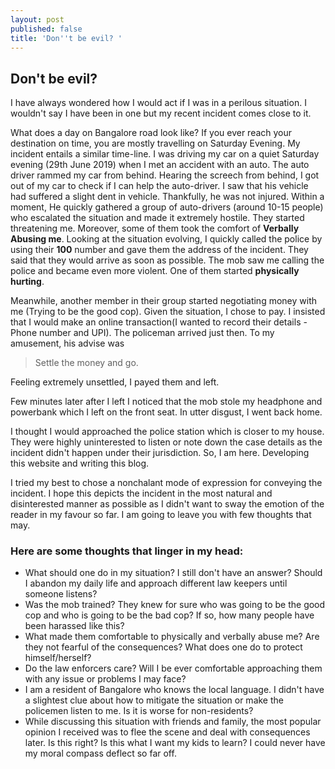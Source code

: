 ```yaml
---
layout: post
published: false
title: 'Don''t be evil? '
---
```

## Don't be evil? 

I have always wondered how I would act if I was in a perilous situation. I wouldn't say I have been in one but my recent incident comes close to it.


What does a day on Bangalore road look like? If you ever reach your destination on time, you are mostly travelling on Saturday Evening. My incident entails a similar time-line. I was driving my car on a quiet Saturday evening (29th June 2019) when I met an accident with an auto. The auto driver rammed my car from behind. Hearing the screech from behind, I got out of my car to check if I can help the auto-driver. I saw that his vehicle had suffered a slight dent in vehicle. Thankfully, he was not injured. Within a moment, He quickly gathered a group of auto-drivers (around 10-15 people) who escalated the situation and made it extremely hostile. They started threatening me. Moreover, some of them took the comfort of **Verbally Abusing me**. Looking at the situation evolving, I quickly called the police by using their **100** number and gave them the address of the incident. They said that they would arrive as soon as possible. 
The mob saw me calling the police and became even more violent. One of them started **physically hurting**. 

Meanwhile, another member in their group started negotiating money with me (Trying to be the good cop). Given the situation, I chose to pay. I insisted that I would make an online transaction(I wanted to record their details - Phone number and UPI). The policeman arrived just then. To my amusement, his advise was 
> Settle the money and go.

Feeling extremely unsettled, I payed them and left.

Few minutes later after I left I noticed that the mob stole my headphone and powerbank which I left on the front seat. In utter disgust, I went back home. 

 I thought I would approached the police station which is closer to my house. They were highly uninterested to listen or note down the case details as the incident didn't happen under their jurisdiction. So, I am here. Developing this website and writing this blog.
 
 I tried my best to chose a nonchalant mode of expression for conveying the incident. I hope this depicts the incident in the most natural and disinterested manner as possible as I didn't want to sway the emotion of the reader in my favour so far. I am going to leave you with few thoughts that may. 

### Here are some thoughts that linger in my head:
- What should one do in my situation? I still don't have an answer? Should I abandon my daily life and approach different law keepers until someone listens? 
- Was the mob trained? They knew for sure who was going to be the good cop and who is going to be the bad cop? If so, how many people have been harassed like this?
- What made them comfortable to physically and verbally abuse me? Are they not fearful of the consequences? What does one do to protect himself/herself?
- Do the law enforcers care? Will I be ever comfortable approaching them with any issue or problems I may face?
- I am a resident of Bangalore who knows the local language. I didn't have a slightest clue about how to mitigate the situation or make the policemen listen to me. Is it is worse for non-residents?
- While discussing this situation with friends and family, the most popular opinion I received was to flee the scene and deal with consequences later. Is this right? Is this what I want my kids to learn? I could never have my moral compass deflect so far off.



